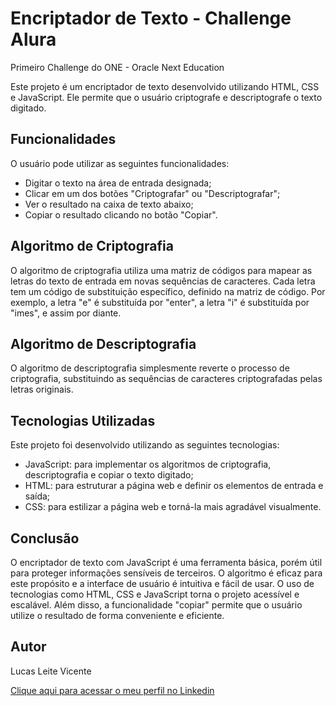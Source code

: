 # Encriptador de Texto - Challenge Alura

Primeiro Challenge do ONE - Oracle Next Education

Este projeto é um encriptador de texto desenvolvido utilizando HTML, CSS e JavaScript. Ele permite que o usuário criptografe e descriptografe o texto digitado.

## Funcionalidades

O usuário pode utilizar as seguintes funcionalidades:

- Digitar o texto na área de entrada designada;
- Clicar em um dos botões "Criptografar" ou "Descriptografar";
- Ver o resultado na caixa de texto abaixo;
- Copiar o resultado clicando no botão "Copiar".

## Algoritmo de Criptografia

O algoritmo de criptografia utiliza uma matriz de códigos para mapear as letras do texto de entrada em novas sequências de caracteres. Cada letra tem um código de substituição específico, definido na matriz de código. Por exemplo, a letra "e" é substituída por "enter", a letra "i" é substituída por "imes", e assim por diante.

## Algoritmo de Descriptografia

O algoritmo de descriptografia simplesmente reverte o processo de criptografia, substituindo as sequências de caracteres criptografadas pelas letras originais.

## Tecnologias Utilizadas

Este projeto foi desenvolvido utilizando as seguintes tecnologias:

- JavaScript: para implementar os algoritmos de criptografia, descriptografia e copiar o texto digitado;
- HTML: para estruturar a página web e definir os elementos de entrada e saída;
- CSS: para estilizar a página web e torná-la mais agradável visualmente.

## Conclusão

O encriptador de texto com JavaScript é uma ferramenta básica, porém útil para proteger informações sensíveis de terceiros. O algoritmo é eficaz para este propósito e a interface de usuário é intuitiva e fácil de usar. O uso de tecnologias como HTML, CSS e JavaScript torna o projeto acessível e escalável. Além disso, a funcionalidade "copiar" permite que o usuário utilize o resultado de forma conveniente e eficiente.


## Autor

Lucas Leite Vicente

[Clique aqui para acessar o meu perfil no Linkedin](https://www.linkedin.com/in/lucas-leite-vicente-136568207/)

